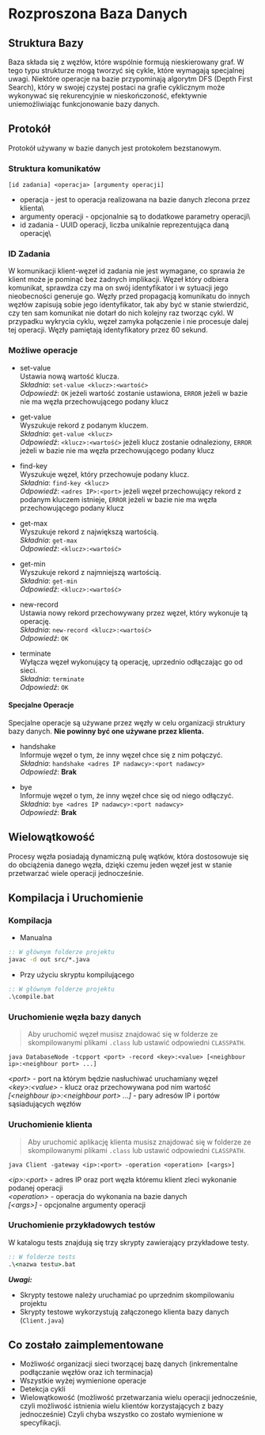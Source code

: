 # Rozproszona Baza Danych

## Struktura Bazy
Baza składa się z węzłów, które wspólnie formują nieskierowany graf. W tego typu strukturze mogą tworzyć się cykle, które wymagają specjalnej uwagi. Niektóre operacje na bazie przypominają algorytm DFS (Depth First Search), który w swojej czystej postaci na grafie cyklicznym może wykonywać się rekurencyjnie w nieskończoność, efektywnie uniemożliwiając funkcjonowanie bazy danych.

## Protokół
Protokół używany w bazie danych jest protokołem bezstanowym.

### Struktura komunikatów
```
[id zadania] <operacja> [argumenty operacji]
```
- operacja - jest to operacja realizowana na bazie danych zlecona przez klienta\
- argumenty operacji - opcjonalnie są to dodatkowe parametry operacji\
- id zadania - UUID operacji, liczba unikalnie reprezentująca daną operację\

### ID Zadania
W komunikacji klient-węzeł id zadania nie jest wymagane, co sprawia że klient może je pominąć bez żadnych implikacji. Węzeł który odbiera komunikat, sprawdza czy ma on swój identyfikator i w sytuacji jego nieobecności generuje go. Węzły przed propagacją komunikatu do innych węzłów zapisują sobie jego identyfikator, tak aby być w stanie stwierdzić, czy ten sam komunikat nie dotarł do nich kolejny raz tworząc cykl. W przypadku wykrycia cyklu, węzeł zamyka połączenie i nie procesuje dalej tej operacji. Węzły pamiętają identyfikatory przez 60 sekund.

### Możliwe operacje
- set-value\
  Ustawia nową wartość klucza.\
  *Składnia*: ```set-value <klucz>:<wartość>```\
  *Odpowiedź*: ```OK``` jeżeli wartość zostanie ustawiona, ```ERROR``` jeżeli w bazie nie ma węzła przechowującego podany klucz

- get-value\
  Wyszukuje rekord z podanym kluczem.\
  *Składnia*: ```get-value <klucz>```\
  *Odpowiedź*: ```<klucz>:<wartość>``` jeżeli klucz zostanie odnaleziony, ```ERROR``` jeżeli w bazie nie ma węzła przechowującego podany klucz

- find-key\
  Wyszukuje węzeł, który przechowuje podany klucz.\
  *Składnia*: ```find-key <klucz>```\
  *Odpowiedź*: ```<adres IP>:<port>``` jeżeli węzeł przechowujący rekord z podanym kluczem istnieje, ```ERROR``` jeżeli w bazie nie ma węzła przechowującego podany klucz

- get-max\
  Wyszukuje rekord z największą wartością.\
  *Składnia*: ```get-max```\
  *Odpowiedź*: ```<klucz>:<wartość>```

- get-min\
  Wyszukuje rekord z najmniejszą wartością.\
  *Składnia*: ```get-min```\
  *Odpowiedź*: ```<klucz>:<wartość>```

- new-record\
  Ustawia nowy rekord przechowywany przez węzeł, który wykonuje tą operację.\
  *Składnia*: ```new-record <klucz>:<wartość>```\
  *Odpowiedź*: ```OK```

- terminate\
  Wyłącza węzeł wykonujący tą operację, uprzednio odłączając go od sieci.\
  *Składnia*: ```terminate```\
  *Odpowiedź*: ```OK```

#### Specjalne Operacje
Specjalne operacje są używane przez węzły w celu organizacji struktury bazy danych. **Nie powinny być one używane przez klienta.**
- handshake\
  Informuje węzeł o tym, że inny węzeł chce się z nim połączyć.\
  *Składnia*: ```handshake <adres IP nadawcy>:<port nadawcy>```\
  *Odpowiedź*: **Brak**

- bye\
  Informuje węzeł o tym, że inny węzeł chce się od niego odłączyć.\
  *Składnia*: ```bye <adres IP nadawcy>:<port nadawcy>```\
  *Odpowiedź*: **Brak**

## Wielowątkowość
Procesy węzła posiadają dynamiczną pulę wątków, która dostosowuje się do obciążenia danego węzła, dzięki czemu jeden węzeł jest w stanie przetwarzać wiele operacji jednocześnie.

## Kompilacja i Uruchomienie
### Kompilacja
- Manualna
```cmd
:: W głównym folderze projektu
javac -d out src/*.java
```
- Przy użyciu skryptu kompilującego
```cmd
:: W głównym folderze projektu
.\compile.bat
```
### Uruchomienie węzła bazy danych
> Aby uruchomić węzeł musisz znajdować się w folderze ze skompilowanymi plikami `.class` lub ustawić odpowiedni `CLASSPATH`.
```
java DatabaseNode -tcpport <port> -record <key>:<value> [<neighbour ip>:<neighbour port> ...]
```
*\<port\>* - port na którym będzie nasłuchiwać uruchamiany węzeł\
*\<key\>:\<value\>* - klucz oraz przechowywana pod nim wartość\
*[\<neighbour ip\>:\<neighbour port\> ...]* - pary adresów IP i portów sąsiadujących węzłów

### Uruchomienie klienta
> Aby uruchomić aplikację klienta musisz znajdować się w folderze ze skompilowanymi plikami `.class` lub ustawić odpowiedni `CLASSPATH`.
```
java Client -gateway <ip>:<port> -operation <operation> [<args>]
```
*\<ip\>:\<port\>* - adres IP oraz port węzła któremu klient zleci wykonanie podanej operacji\
*\<operation\>* - operacja do wykonania na bazie danych\
*\[<args\>]* - opcjonalne argumenty operacji

### Uruchomienie przykładowych testów
W katalogu tests znajdują się trzy skrypty zawierający przykładowe testy.
```cmd
:: W folderze tests
.\<nazwa testu>.bat
```

***Uwagi:***
- Skrypty testowe należy uruchamiać po uprzednim skompilowaniu projektu
- Skrypty testowe wykorzystują załączonego klienta bazy danych (```Client.java```)

## Co zostało zaimplementowane
- Możliwość organizacji sieci tworzącej bazę danych (inkrementalne podłączanie węzłów oraz ich terminacja)
- Wszystkie wyżej wymienione operacje
- Detekcja cykli
- Wielowątkowość (możliwość przetwarzania wielu operacji jednocześnie, czyli możliwość istnienia wielu klientów korzystających z bazy jednocześnie)
  Czyli chyba wszystko co zostało wymienione w specyfikacji.
